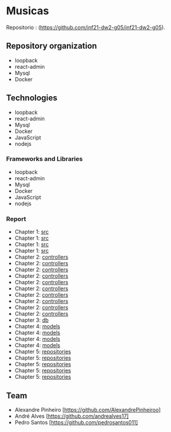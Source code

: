 # Musicas

Repositorio : (https://github.com/inf21-dw2-g05/inf21-dw2-g05).


## Repository organization

* loopback
* react-admin
* Mysql
* Docker



## Technologies

* loopback
* react-admin
* Mysql
* Docker
* JavaScript
* nodejs

### Frameworks and Libraries

* loopback
* react-admin
* Mysql
* Docker
* JavaScript
* nodejs

### Report
* Chapter 1: [src](src/albums.js)
* Chapter 1: [src](src/artistas.js)
* Chapter 1: [src](src/musicas.js)
* Chapter 1: [src](src/users.js)
* Chapter 2: [controllers](controllers/album-musica.ts)
* Chapter 2: [controllers](controllers/album.ts)
* Chapter 2: [controllers](controllers/albums.ts)
* Chapter 2: [controllers](controllers/artistas.ts)
* Chapter 2: [controllers](controllers/index.ts)
* Chapter 2: [controllers](controllers/musica-album.ts)
* Chapter 2: [controllers](controllers/musica-artista.js)
* Chapter 2: [controllers](controllers/musicas.js)
* Chapter 2: [controllers](controllers/user-musica.js)
* Chapter 2: [controllers](controllers/users.js)
* Chapter 3: [db](db/datasource.ts)
* Chapter 4: [models](models/album.ts)
* Chapter 4: [models](models/artista.ts)
* Chapter 4: [models](models/index.ts)
* Chapter 4: [models](models/musica.ts)
* Chapter 5: [repositories](repositories/album.ts)
* Chapter 5: [repositories](repositories/artista.ts)
* Chapter 5: [repositories](repositories/index.ts)
* Chapter 5: [repositories](repositories/musica.ts)
* Chapter 5: [repositories](repositories/user.ts)


## Team
* Alexandre Pinheiro [https://github.com/AlexandrePinheiroo]
* André Alves [https://github.com/andrealves17]
* Pedro Santos  [https://github.com/pedrosantos011]
